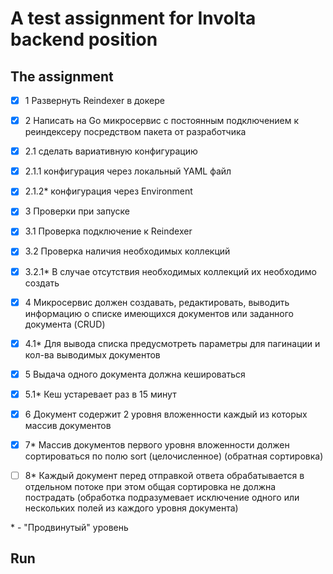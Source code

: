 # A test assignment for Involta backend position

## The assignment

- [x] 1 Развернуть Reindexer в докере

- [x] 2 Написать на Go микросервис с постоянным подключением к реиндексеру посредством пакета от разработчика
- [x] 2.1 сделать вариативную конфигурацию
- [x] 2.1.1 конфигурация через локальный YAML файл
- [x] 2.1.2* конфигурация через Environment

- [x] 3 Проверки при запуске
- [x] 3.1 Проверка подключение к Reindexer 
- [x] 3.2 Проверка наличия необходимых коллекций
- [x] 3.2.1* В случае отсутствия необходимых коллекций их необходимо создать

- [x] 4 Микросервис должен создавать, редактировать, выводить информацию о списке имеющихся документов или заданного документа (CRUD)
- [x] 4.1* Для вывода списка предусмотреть параметры для пагинации и кол-ва выводимых документов

- [x] 5 Выдача одного документа должна кешироваться
- [x] 5.1* Кеш устаревает раз в 15 минут

- [x] 6 Документ содержит 2 уровня вложенности каждый из которых массив документов

- [x] 7* Массив документов первого уровня вложенности должен сортироваться по полю sort (целочисленное) (обратная сортировка)

- [ ] 8* Каждый документ перед отправкой ответа обрабатывается в отдельном потоке при этом общая сортировка не должна пострадать (обработка подразумевает исключение одного или нескольких полей из каждого уровня документа) 

\* - "Продвинутый" уровень

## Run
```
```
